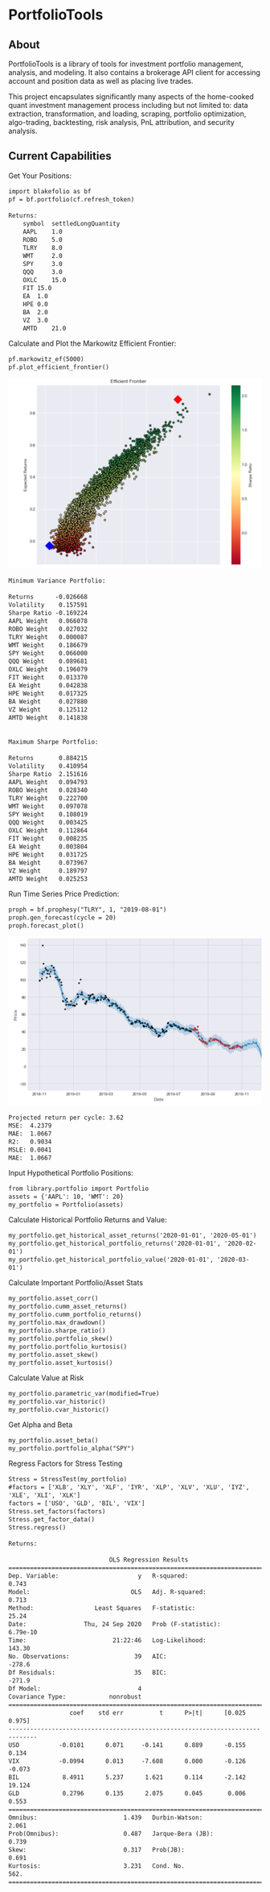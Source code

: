 # PortfolioTools


About
--------
PortfolioTools is a library of tools for investment portfolio management, analysis, and modeling. It also contains
a brokerage API client for accessing account and position data as well as placing live trades.

This project encapsulates significantly many aspects of the home-cooked quant investment management process including but
not limited to: data extraction, transformation, and loading, scraping, portfolio optimization, algo-trading, backtesting,
risk analysis, PnL attribution, and security analysis.

Current Capabilities
------------


Get Your Positions:
```
import blakefolio as bf
pf = bf.portfolio(cf.refresh_token)

Returns:
	symbol	settledLongQuantity
	AAPL	1.0
	ROBO	5.0
	TLRY	8.0
	WMT 	2.0
	SPY 	3.0
	QQQ 	3.0
	OXLC	15.0
	FIT	15.0
	EA	1.0
	HPE	0.0
	BA	2.0
	VZ	3.0
	AMTD	21.0

```
Calculate and Plot the Markowitz Efficient Frontier:

```
pf.markowitz_ef(5000)
pf.plot_efficient_frontier()
```
![Screenshot](EF.png)

```
Minimum Variance Portfolio:

Returns      -0.026668
Volatility    0.157591
Sharpe Ratio -0.169224
AAPL Weight   0.066078
ROBO Weight   0.027032
TLRY Weight   0.000087
WMT Weight    0.186679
SPY Weight    0.066000
QQQ Weight    0.089681
OXLC Weight   0.196079
FIT Weight    0.013370
EA Weight     0.042838
HPE Weight    0.017325
BA Weight     0.027880
VZ Weight     0.125112
AMTD Weight   0.141838


Maximum Sharpe Portfolio:

Returns       0.884215
Volatility    0.410954
Sharpe Ratio  2.151616
AAPL Weight   0.094793
ROBO Weight   0.028340
TLRY Weight   0.222700
WMT Weight    0.097078
SPY Weight    0.108019
QQQ Weight    0.003425
OXLC Weight   0.112864
FIT Weight    0.008235
EA Weight     0.003804
HPE Weight    0.031725
BA Weight     0.073967
VZ Weight     0.189797
AMTD Weight   0.025253
```


Run Time Series Price Prediction:
 ```
proph = bf.prophesy("TLRY", 1, "2019-08-01")
proph.gen_forecast(cycle = 20)
proph.forecast_plot()
```

![Screenshot](TLRY.png)
```
Projected return per cycle: 3.62
MSE:  4.2379
MAE:  1.0667
R2:   0.9034
MSLE: 0.0041
MAE:  1.0667
```

Input Hypothetical Portfolio Positions:

```
from library.portfolio import Portfolio
assets = {'AAPL': 10, 'WMT': 20}
my_portfolio = Portfolio(assets)
```

Calculate Historical Portfolio Returns and Value:

```
my_portfolio.get_historical_asset_returns('2020-01-01', '2020-05-01')
my_portfolio.get_historical_portfolio_returns('2020-01-01', '2020-02-01')
my_portfolio.get_historical_portfolio_value('2020-01-01', '2020-03-01')
```

Calculate Important Portfolio/Asset Stats
```
my_portfolio.asset_corr()
my_portfolio.cumm_asset_returns()
my_portfolio.cumm_portfolio_returns()
my_portfolio.max_drawdown()
my_portfolio.sharpe_ratio()
my_portfolio.portfolio_skew()
my_portfolio.portfolio_kurtosis()
my_portfolio.asset_skew()
my_portfolio.asset_kurtosis()
```

Calculate Value at Risk
```
my_portfolio.parametric_var(modified=True)
my_portfolio.var_historic()
my_portfolio.cvar_historic()
```

Get Alpha and Beta

```
my_portfolio.asset_beta()
my_portfolio.portfolio_alpha("SPY")
```

Regress Factors for Stress Testing

```
Stress = StressTest(my_portfolio)
#factors = ['XLB', 'XLY', 'XLF', 'IYR', 'XLP', 'XLV', 'XLU', 'IYZ', 'XLE', 'XLI', 'XLK']
factors = ['USO', 'GLD', 'BIL', 'VIX']
Stress.set_factors(factors)
Stress.get_factor_data()
Stress.regress()

Returns:

                            OLS Regression Results                            
==============================================================================
Dep. Variable:                      y   R-squared:                       0.743
Model:                            OLS   Adj. R-squared:                  0.713
Method:                 Least Squares   F-statistic:                     25.24
Date:                Thu, 24 Sep 2020   Prob (F-statistic):           6.79e-10
Time:                        21:22:46   Log-Likelihood:                 143.30
No. Observations:                  39   AIC:                            -278.6
Df Residuals:                      35   BIC:                            -271.9
Df Model:                           4                                         
Covariance Type:            nonrobust                                         
==============================================================================
                 coef    std err          t      P>|t|      [0.025      0.975]
------------------------------------------------------------------------------
USO           -0.0101      0.071     -0.141      0.889      -0.155       0.134
VIX           -0.0994      0.013     -7.608      0.000      -0.126      -0.073
BIL            8.4911      5.237      1.621      0.114      -2.142      19.124
GLD            0.2796      0.135      2.075      0.045       0.006       0.553
==============================================================================
Omnibus:                        1.439   Durbin-Watson:                   2.061
Prob(Omnibus):                  0.487   Jarque-Bera (JB):                0.739
Skew:                           0.317   Prob(JB):                        0.691
Kurtosis:                       3.231   Cond. No.                         562.
==============================================================================


```